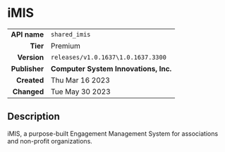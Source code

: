 # iMIS
| | |
|-:|-|
|**API name**|`shared_imis`|
|**Tier**|Premium|
|**Version**|`releases/v1.0.1637\1.0.1637.3300`|
|**Publisher**|**Computer System Innovations, Inc.**|
|**Created**|Thu Mar 16 2023|
|**Changed**|Tue May 30 2023|

## Description
iMIS, a purpose-built Engagement Management System for associations and non-profit organizations.
